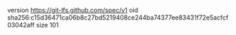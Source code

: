version https://git-lfs.github.com/spec/v1
oid sha256:c15d36471ca06b8c27bd5219408ce244ba74377ee83431f72e5acfcf03042aff
size 101
